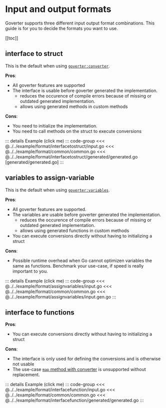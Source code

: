 # Input and output formats

Goverter supports three different input output format combinations. This guide
is for you to decide the formats you want to use.

[[toc]]

## interface to struct

This is the default when using
[`goverter:converter`](../reference/converter.md).

**Pros**:

- All goverter features are supported
- The interface is usable before goverter generated the implementation.
  - reduces the occurence of compile errors because of missing or outdated
  generated implementation.
  - allows using generated methods in custom methods

**Cons**:

- You need to initialize the implementation.
- You need to call methods on the struct to execute conversions

::: details Example (click me)
::: code-group
<<< @../../example/format/interfacetostruct/input.go
<<< @../../example/format/common/common.go
<<< @../../example/format/interfacetostruct/generated/generated.go [generated/generated.go]
:::

## variables to assign-variable

This is the default when using
[`goverter:variables`](../reference/converter.md).

**Pros**:

- All goverter features are supported.
- The variables are usable before goverter generated the implementation.
  - reduces the occurence of compile errors because of missing or outdated
    generated implementation.
  - allows using generated functions in custom methods
- You can execute conversions directly without having to initializing a struct

**Cons**:

- Possible runtime overhead when Go cannot optimizen variables the same as
  functions. Benchmark your use-case, if speed is really important to you.

::: details Example (click me)
::: code-group
<<< @../../example/format/assignvariables/input.go
<<< @../../example/format/common/common.go
<<< @../../example/format/assignvariables/input.gen.go
:::

## interface to functions

**Pros**:

- You can execute conversions directly without having to initializing a struct

**Cons**:

- The interface is only used for defining the conversions and is otherwise not
  usable
- The use-case [`map` method with converter](../reference/map.md#method-with-converter) is
  unsupported without replacement.

::: details Example (click me)
::: code-group
<<< @../../example/format/interfacefunction/input.go
<<< @../../example/format/common/common.go
<<< @../../example/format/interfacefunction/generated/generated.go
:::
